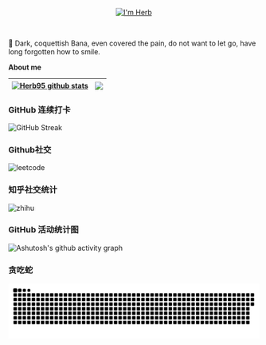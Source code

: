 <!--
**Herb95/Herb95** is a ✨ _special_ ✨ repository because its `README.md` (this file) appears on your GitHub profile.

![IceEnd's GitHub stats](https://github-immortality.vercel.app/api?username=Herb95)

![Top Langs](https://github-readme-stats.vercel.app/api/top-langs/?username=Herb95&theme=algolia&show_icons=true)

![Anurag's GitHub stats](https://github-readme-stats.vercel.app/api?username=Herb95&count_private=true&show_icons=true&theme=algolia)

Here are some ideas to get you started:

- 🔭 I’m currently working on ...
- 🌱 I’m currently learning ...
- 👯 I’m looking to collaborate on ...
- 🤔 I’m looking for help with ...
- 💬 Ask me about ...
- 📫 How to reach me: ...
- 😄 Pronouns: ...
- ⚡ Fun fact: ...
-->
<p align="center"><a href="https://anuraghazra.github.io"><img width="80%" alt="I'm Herb"/></a></p>

<br />

🌱 Dark, coquettish Bana, even covered the pain, do not want to let go, have long forgotten how to smile.

**About me**

| <a href="https://herb95.github.io/"><img align="center" src="https://github-readme-stats.vercel.app/api?username=Herb95&show_icons=true&include_all_commits=true&hide_border=true&theme=algolia" alt="Herb95 github stats" /></a> | <a href="https://herb95.github.io/"><img align="center" src="https://github-readme-stats.vercel.app/api/top-langs/?username=Herb95&layout=compact&hide_border=true&theme=algolia" /></a> |
| ------------- | ------------- |

### GitHub 连续打卡

![GitHub Streak](https://streak-stats.demolab.com/?user=Herb95&theme=algolia)

### Github社交

![leetcode](https://stats.justsong.cn/api/leetcode?username=Herb95&cn=true&theme=algolia)

### 知乎社交统计

![zhihu](https://stats.justsong.cn/api/zhihu?username=a-bin-49-33&theme=algolia)

### GitHub 活动统计图

![Ashutosh's github activity graph](https://github-readme-activity-graph.vercel.app/graph?username=Herb95&theme=algolia)


### 贪吃蛇

<picture>
  <source media="(prefers-color-scheme: dark)" srcset="https://raw.githubusercontent.com/Herb95/Herb95/output/github-contribution-grid-snake-dark.svg">
  <source media="(prefers-color-scheme: light)" srcset="https://raw.githubusercontent.com/Herb95/Herb95/output/github-contribution-grid-snake.svg">
  <img alt="github contribution grid snake animation" src="https://raw.githubusercontent.com/Herb95/Herb95/output/github-contribution-grid-snake.svg">
</picture>
